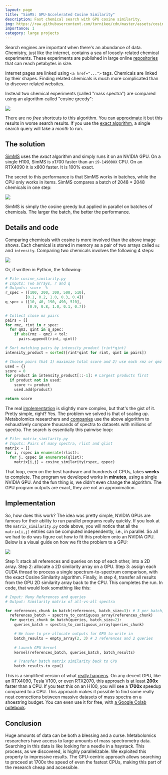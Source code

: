 ```yaml
---
layout: page
title: "SimMS: GPU-Accelerated Cosine Similarity"
description: Fast chemical search with GPU cosine similarity.
img: https://raw.githubusercontent.com/tornikeo/cdn/master/assets/cosine_greedy/cosine-batch-thum.svg
importance: 1
category: large projects
---
```


Search engines are important when there's an abundance of data. Chemistry, just like the internet, contains a sea of loosely-related chemical experiments. These experiments are published in large online [repositories](https://ccms-ucsd.github.io/GNPSDocumentation/) that can reach petabytes in size.

Internet pages are linked using `<a href="...">` tags. Chemicals are linked by their shapes. Finding related chemicals is much more complicated than to discover related websites. 

Instead two chemical experiments (called "mass spectra") are compared using an algorithm called "cosine greedy":

<!-- ** Histogram with blue peaks and red peaks, histograms get overlapped, close peaks get toleranced, divide toleranced peaks with everything equals score ** -->

![](https://raw.githubusercontent.com/tornikeo/cdn/master/assets/cosine_greedy/cosine-anim.svg)

There are no *free* shortcuts to this algorithm. You can [approximate it](https://github.com/biorack/blink) but this results in worse search results. If you use the [exact algorithm](https://matchms.readthedocs.io/en/latest/?badge=latest#example), a single search query will take a *month* to run. 

## The solution

[SimMS](https://github.com/PangeAI/simms) uses the *exact* algorithm and simply runs it on an NVIDIA GPU. On a single H100, SimMS is x1700 faster than an `i9-14900HX` CPU. On an RTX4090 it is x800 faster. It is 100% exact. 

The secret to this performance is that SimMS works in batches, while the CPU only works in items. SimMS compares a batch of 2048 * 2048  chemicals in one step:

<!-- ** Grid of chemicals: red cell moves (this is CPU) and calculates each point at a time, Grid of chemicals red block moves (this is GPU) and calculates many in one shot ** -->
![](https://raw.githubusercontent.com/tornikeo/cdn/master/assets/cosine_greedy/cosine-batch.svg)

SimMS is simply the cosine greedy but applied in parallel on batches of chemicals. The larger the batch, the better the performance.

## Details and code

Comparing chemicals with cosine is more involved than the above image shows. Each chemical is stored in memory as a pair of two arrays called `mz` and `intensity`. Comparing two chemicals involves the following 4 steps:

![](https://raw.githubusercontent.com/tornikeo/cdn/master/assets/cosine_greedy/cosine-details.svg)

Or, if written in Python, the following:

```py
# File cosine_similarity.py
# Inputs: Two arrays, r and q
# Outputs: score  %
r_spec = ([100, 200, 300, 500, 510], 
         [0.1, 0.2, 1.0, 0.3, 0.4])
q_spec = ([10, 40, 190, 490, 510],
          [0.9, 0.8, 1.0, 0.1, 0.7])

# Collect close mz pairs
pairs = []
for rmz, rint in r_spec:
  for qmz, qint in q_spec:
    if abs(rmz - qmz) < tol:
      pairs.append((rint, qint))

# Sort matching pairs by intensity product (rint*qint)
intensity_product = sorted([rint*qint for rint, qint in pairs])

# Choose pairs that 1) maximize total score and 2) use each rmz or qmz only once
used = {}
score = 0
for product in intensity_product[::-1]: # Largest products first
  if product not in used:
    score += product
    used.add(product)

return score
```

The real [implementation](https://github.com/matchms/matchms/blob/bf4f2c92a3f503c87289d46cd66f7583e262487b/matchms/similarity/CosineGreedy.py) is slightly more complex, but that's the gist of it. Pretty simple, right? Yes. The problem we solved is that of scaling *up*. Metabolomics researchers and [companies](https://www.pangeabio.com/our-work/pangeai) use the above algorithm to exhaustively compare thousands of spectra to datasets with millions of spectra. The search is essentially this pairwise loop:

```py
# File: matrix_similarity.py
# Inputs: Pairs of many spectra, rlist and qlist
matrix = []
for i, rspec in enumerate(rlist):
  for j, qspec in enumerate(qlist):
    matrix[i,j] = cosine_similarity(rspec, qspec)
```

That loop, even on the best hardware and hundreds of CPUs, takes **weeks** to complete. The program we developed works in **minutes**, using a single NVIDIA GPU. And the fun thing is, we didn't even change the algorithm. The GPU program outputs are exact, they are not an approximation.

## Implementation

So, how does this work? The idea was pretty simple, NVIDIA GPUs are famous for their ability to run parallel programs really quickly. If you look at the `matrix_similarity.py` code above, you will notice that all the `matrix[i,j]` entries can be computed independently, i.e., in parallel. So all we had to do was figure out how to fit this problem onto an NVIDIA GPU. Below is a visual guide on how we fit the problem to a GPU:

![](https://github.com/tornikeo/cdn/raw/master/assets/cosine_greedy/gpu_run.png)

Step 1: stack all references and queries on top of each other, into a 2D array. Step 2: allocate a 2D similarity array on a GPU. Step 3: assign each CUDA thread to process a single spectrum-to-spectrum comparison, with the exact Cosine Similarity algorithm. Finally, in step 4, transfer all results from the GPU 2D similarity array back to the CPU. This completes the run. In code, that would look something like this:

```py
# Input: Many References and queries
# Output: Similarity matrix of all-vs-all spectra

for references_chunk in batch(references, batch_size=3): # 3 per batch; in practice we use 2048
  references_batch = spectra_to_contiguous_array(references_chunk)
  for queries_chunk in batch(queries, batch_size=2):
    queries_batch = spectra_to_contiguous_array(queries_chunk)

    # We have to pre-allocate outputs for GPU to write in
    batch_results = empty_array(2, 3) # 3 references and 2 queries
    
    # Launch GPU kernel
    kernel(references_batch, queries_batch, batch_results)

    # Transfer batch matrix similarity back to CPU
    batch_results.to_cpu()
```

This is a simplified version of what [really happens](https://github.com/pangeai/simms/blob/main/simms/similarity/spectrum_similarity_functions.py). On any decent GPU, like an RTX4090, Tesla V100, or even RTX2070, this approach is at least **200x** faster than a CPU. If you test this on an H100, you will see a **1700x** speedup compared to a CPU. This approach makes it possible to find some really neat connections between massive datasets of mass spectra on a shoestring budget. You can even use it for free, with [a Google Colab notebook](https://colab.research.google.com/github/PangeAI/simms/blob/main/notebooks/samples/colab_tutorial_pesticide.ipynb).

## Conclusion

Huge amounts of data can be both a blessing and a curse. Metabolomics researchers have access to large amounts of mass spectrometry data. Searching in this data is like looking for a needle in a haystack. This process, as we discovered, is highly parallelizable. We exploited this property to impressive results. The GPU-centric approach allows searching to proceed at 1700x the speed of even the fastest CPUs, making this part of the research cheap and accessible.